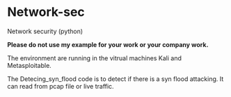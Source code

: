 # Network-sec
Network security (python)

**Please do not use my example for your work or your company work.**

The environment are running in the vitrual machines Kali and Metasploitable.

The Detecing_syn_flood code is to detect if there is a syn flood attacking. It can read from pcap file or live traffic. 
